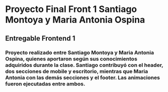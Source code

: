 # Proyecto Final Front 1 Santiago Montoya y Maria Antonia Ospina


## Entregable Frontend 1 

### Proyecto realizado entre Santiago Montoya y Maria Antonia Ospina, quienes aportaron según sus conocimientos adquiridos durante la clase. Santiago contribuyó con el header, dos secciones de mobile y escritorio, mientras que Maria Antonia con las demás secciones y el footer. Las animaciones fueron ejecutadas entre ambos.
